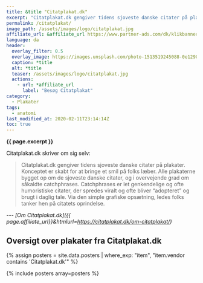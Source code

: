 ```yaml
---
title: &title "Citatplakat.dk"
excerpt: "Citatplakat.dk gengiver tidens sjoveste danske citater på plakater. Citatplakat.dk vil bringe et smilene frem på folks læber med deres unikke plakater med bl.a. filmcitater."
permalink: /citatplakat/
image_path: /assets/images/logo/citatplakat.jpg
affiliate_url: &affiliate_url https://www.partner-ads.com/dk/klikbanner.php?bannerid=71238&partnerid=28187
language: da
header:
  overlay_filter: 0.5
  overlay_image: https://images.unsplash.com/photo-1513519245088-0e12902e5a38?ixid=MXwxMjA3fDB8MHxwaG90by1wYWdlfHx8fGVufDB8fHw%3D&ixlib=rb-1.2.1&auto=format&fit=crop&w=1950&q=80
  caption: *title
  alt: *title
  teaser: /assets/images/logo/citatplakat.jpg
  actions:
    - url: *affiliate_url
      label: "Besøg Citatplakat"
category:
  - Plakater
tags:
  - anatomi
last_modified_at: 2020-02-11T23:14:14Z
toc: true
---
```


**{{ page.excerpt }}**

Citatplakat.dk skriver om sig selv:

> Citatplakat.dk gengiver tidens sjoveste danske citater på plakater. Konceptet er skabt for at bringe et smil på folks læber. Alle plakaterne bygget op om de sjoveste danske citater, og i overvejende grad om såkaldte catchphrases. Catchphrases er let genkendelige og ofte humoristiske citater, der spredes viralt og ofte bliver “adopteret” og brugt i daglig tale. Via den simple grafiske opsætning, ledes folks tanker hen på citatets oprindelse.

--- <cite>[Om Citatplakat.dk]({{ page.affiliate_url}}&htmlurl=https://citatplakat.dk/om-citatplakat/)</cite>

## Oversigt over plakater fra Citatplakat.dk

{% assign posters = site.data.posters | where_exp: "item", "item.vendor contains 'Citatplakat.dk'" %}

{% include posters array=posters %}
